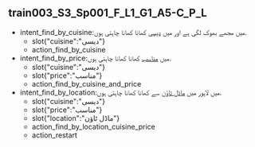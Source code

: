 ## train003_S3_Sp001_F_L1_G1_A5-C_P_L
* intent_find_by_cuisine:میں مجھے بھوک لگی ہے اور میں [دیسی](cuisine) کھانا کھانا چاہتی ہوں.
	- slot{"cuisine":"دیسی"}
	- action_find_by_cuisine
* intent_find_by_price:میں [مناسب](price) کھانا کھانا چاہتی ہوں.
	- slot{"cuisine":"دیسی"}
	- slot{"price":"مناسب"}
	- action_find_by_cuisine_and_price
* intent_find_by_location:میں لاہور میں [ماڈل ٹاؤن](location) سے کھانا کھانا چاہتی ہوں.
	- slot{"cuisine":"دیسی"}
	- slot{"price":"مناسب"}
	- slot{"location":"ماڈل ٹاؤن"}
	- action_find_by_location_cuisine_price
	- action_restart